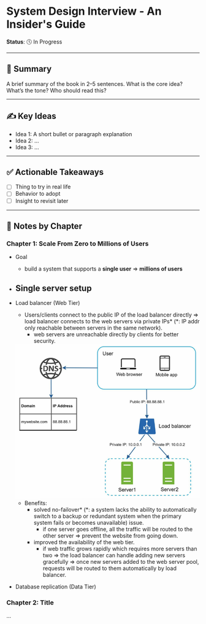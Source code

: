# System Design Interview - An Insider's Guide
**Status**: 🕓 In Progress  

---

## 🧠 Summary
A brief summary of the book in 2–5 sentences. What is the core idea? What’s the tone? Who should read this?

---

## ✍️ Key Ideas

- Idea 1: A short bullet or paragraph explanation
- Idea 2: ...
- Idea 3: ...

---

## ✅ Actionable Takeaways

- [ ] Thing to try in real life
- [ ] Behavior to adopt
- [ ] Insight to revisit later

---

## 🧷 Notes by Chapter

### Chapter 1: Scale From Zero to Millions of Users

- Goal
    - build a system that supports a **single user** => **millions of users**

- Single server setup
    - 

- Load balancer (Web Tier)
    - Users/clients connect to the public IP of the load balancer directly => load balancer connects to the web servers via private IPs* (*: IP addr only reachable between servers in the same network).
        - web servers are unreachable directly by clients for better security.

    <div style="text-align: center;">
    <img src="../images/image0.png" alt="Load Balancer Diagram" style="width:600px;"/>
    </div>

    - Benefits:
        - solved no-failover* (*: a system lacks the ability to automatically switch to a backup or redundant system when the primary system fails or becomes unavailable) issue.
            - if one server goes offline, all the traffic will be routed to the other server => prevent the website from going down.
        - improved the availability of the web tier.
            - if web traffic grows rapidly which requires more servers than two => the load balancer can handle adding new servers gracefully => once new servers added to the web server pool, requests will be routed to them automatically by load balancer.

- Database replication (Data Tier)

### Chapter 2: Title

...

